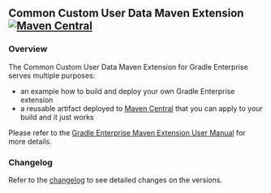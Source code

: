 ## Common Custom User Data Maven Extension [![Maven Central](https://img.shields.io/maven-central/v/com.gradle/common-custom-user-data-maven-extension)](https://search.maven.org/artifact/com.gradle/common-custom-user-data-maven-extension)

### Overview

The Common Custom User Data Maven Extension for Gradle Enterprise serves multiple purposes:
- an example how to build and deploy your own Gradle Enterprise extension 
- a reusable artifact deployed to [Maven Central](https://search.maven.org/artifact/com.gradle/common-custom-user-data-maven-extension) that you can apply to your build and it just works

Please refer to the [Gradle Enterprise Maven Extension User Manual](https://docs.gradle.com/enterprise/maven-extension/#using_the_common_custom_user_data_maven_extension) for more details.

### Changelog

Refer to the [changelog](https://github.com/gradle/gradle-enterprise-build-config-samples/blob/master/common-custom-user-data-maven-extension/CHANGELOG.md) to see detailed changes on the versions.
